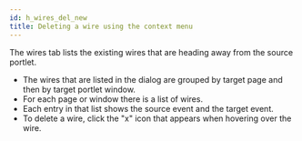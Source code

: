 ```yaml
---
id: h_wires_del_new
title: Deleting a wire using the context menu
---
```





The wires tab lists the existing wires that are heading away from the source portlet.

-   The wires that are listed in the dialog are grouped by target page and then by target portlet window.
-   For each page or window there is a list of wires.
-   Each entry in that list shows the source event and the target event.
-   To delete a wire, click the "x" icon that appears when hovering over the wire.

